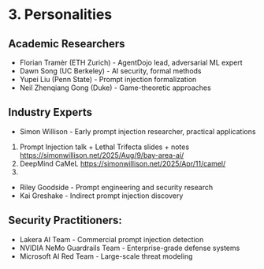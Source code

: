 # 3. Personalities

## Academic Researchers

- Florian Tramèr (ETH Zurich) - AgentDojo lead, adversarial ML expert
- Dawn Song (UC Berkeley) - AI security, formal methods
- Yupei Liu (Penn State) - Prompt injection formalization
- Neil Zhenqiang Gong (Duke) - Game-theoretic approaches

## Industry Experts

- Simon Willison - Early prompt injection researcher, practical applications

1.  Prompt Injection talk + Lethal Trifecta slides + notes https://simonwillison.net/2025/Aug/9/bay-area-ai/
2. DeepMind CaMeL https://simonwillison.net/2025/Apr/11/camel/
3. 

- Riley Goodside - Prompt engineering and security research
- Kai Greshake - Indirect prompt injection discovery

## Security Practitioners:

- Lakera AI Team - Commercial prompt injection detection
- NVIDIA NeMo Guardrails Team - Enterprise-grade defense systems
- Microsoft AI Red Team - Large-scale threat modeling